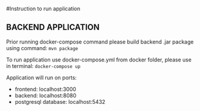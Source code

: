 #Instruction to run application

## BACKEND APPLICATION
Prior running docker-compose command please build backend .jar package using command: ```mvn package ```

To run application use docker-compose.yml from docker folder, please use in terminal:
```docker-compose up```

Application will run on ports:
- frontend: localhost:3000
- backend: localhost:8080
- postgresql database: localhost:5432